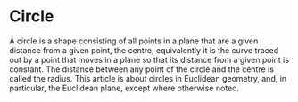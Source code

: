# Circle

A circle is a shape consisting of all points in a plane that are a given distance from a given point, the centre; equivalently it is the curve traced out by a point that moves in a plane so that its distance from a given point is constant. The distance between any point of the circle and the centre is called the radius. This article is about circles in Euclidean geometry, and, in particular, the Euclidean plane, except where otherwise noted.